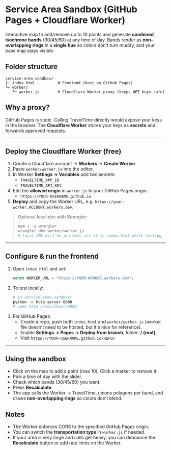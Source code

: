 # Service Area Sandbox (GitHub Pages + Cloudflare Worker)

Interactive map to add/remove up to 10 points and generate **combined isochrone bands** (30/45/60) at any time of day. Bands render as **non-overlapping rings** in a **single hue** so colors don't turn muddy, and your base map stays visible.

## Folder structure
```
service-area-sandbox/
├─ index.html          # Frontend (host on GitHub Pages)
└─ worker/
   └─ worker.js        # Cloudflare Worker proxy (keeps API keys safe)
```

## Why a proxy?
GitHub Pages is static. Calling TravelTime directly would expose your keys in the browser. The **Cloudflare Worker** stores your keys as **secrets** and forwards approved requests.

---

## Deploy the Cloudflare Worker (free)
1. Create a Cloudflare account → **Workers** → **Create Worker**.
2. Paste `worker/worker.js` into the editor.
3. In Worker **Settings → Variables** add two secrets:
   - `TRAVELTIME_APP_ID`
   - `TRAVELTIME_API_KEY`
4. Edit the **allowed origin** in `worker.js` to your GitHub Pages origin:
   - `https://YOUR-USERNAME.github.io`
5. **Deploy** and copy the Worker URL, e.g. `https://your-worker.ACCOUNT.workers.dev`.

> Optional local dev with Wrangler:
> ```bash
> npm i -g wrangler
> wrangler dev worker/worker.js
> # local URL will be printed; set it in index.html while testing
> ```

---

## Configure & run the frontend
1. Open `index.html` and set:
   ```js
   const WORKER_URL = "https://YOUR-WORKER.workers.dev";
   ```
2. To test locally:
   ```bash
   # in service-area-sandbox/
   python -m http.server 8000
   # open http://localhost:8000
   ```
3. For GitHub Pages:
   - Create a repo, push both `index.html` and `worker/worker.js` (worker file doesn't need to be hosted, but it's nice for reference).
   - Enable **Settings → Pages → Deploy from branch**, folder: **/ (root)**.
   - Visit `https://YOUR-USERNAME.github.io/REPO/`

---

## Using the sandbox
- Click on the map to add a point (max 10). Click a marker to remove it.
- Pick a time of day with the slider.
- Check which bands (30/45/60) you want.
- Press **Recalculate**.
- The app calls the Worker → TravelTime, unions polygons per band, and draws **non-overlapping rings** so colors don’t blend.

## Notes
- The Worker enforces CORS to the specified GitHub Pages origin.
- You can switch the **transportation type** in `worker.js` if needed.
- If your area is very large and calls get heavy, you can debounce the **Recalculate** button or add rate limits on the Worker.
